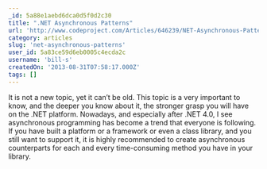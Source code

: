 ```yaml
---
_id: 5a88e1aebd6dca0d5f0d2c30
title: ".NET Asynchronous Patterns"
url: 'http://www.codeproject.com/Articles/646239/NET-Asynchronous-Patterns'
category: articles
slug: 'net-asynchronous-patterns'
user_id: 5a83ce59d6eb0005c4ecda2c
username: 'bill-s'
createdOn: '2013-08-31T07:58:17.000Z'
tags: []
---
```


It is not a new topic, yet it can’t be old. This topic is a very important to know, and the deeper you know about it, the stronger grasp you will have on the .NET platform. Nowadays, and especially after .NET 4.0, I see asynchronous programming has become a trend that everyone is following. If you have built a platform or a framework or even a class library, and you still want to support it, it is highly recommended to create asynchronous counterparts for each and every time-consuming method you have in your library.

